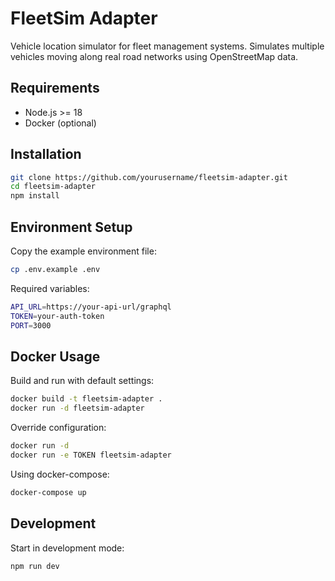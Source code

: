 # FleetSim Adapter

Vehicle location simulator for fleet management systems. Simulates multiple vehicles moving along real road networks using OpenStreetMap data.

## Requirements

- Node.js >= 18
- Docker (optional)

## Installation

```bash
git clone https://github.com/yourusername/fleetsim-adapter.git
cd fleetsim-adapter
npm install
```

## Environment Setup
Copy the example environment file:

```bash
cp .env.example .env
```

Required variables:

```bash
API_URL=https://your-api-url/graphql
TOKEN=your-auth-token
PORT=3000
```

## Docker Usage
Build and run with default settings:

```bash
docker build -t fleetsim-adapter .
docker run -d fleetsim-adapter
```

Override configuration:

```bash
docker run -d 
docker run -e TOKEN fleetsim-adapter
```

Using docker-compose:

```bash
docker-compose up
```

## Development

Start in development mode:

```bash
npm run dev
```





